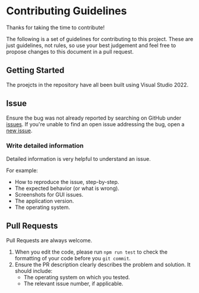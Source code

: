 # Contributing Guidelines

Thanks for taking the time to contribute!

The following is a set of guidelines for contributing to this project. 
These are just guidelines, not rules, so use your best judgement and feel free to 
propose changes to this document in a pull request.

## Getting Started
The proejcts in the repository have all been built using Visual Studio 2022.


## Issue
Ensure the bug was not already reported by searching on 
GitHub under [issues](https://github.com/markhazleton/HttpClientDecoratorPattern/issues). 
If you're unable to find an open issue addressing the bug, open a [new issue](https://github.com/zulip/zulip-electron/issues/new).

### Write detailed information
Detailed information is very helpful to understand an issue.

For example:
* How to reproduce the issue, step-by-step.
* The expected behavior (or what is wrong).
* Screenshots for GUI issues.
* The application version.
* The operating system.

## Pull Requests
Pull Requests are always welcome. 

1. When you edit the code, please run `npm run test` to check the formatting of your code before you `git commit`.
2. Ensure the PR description clearly describes the problem and solution. It should include:
   * The operating system on which you tested.
   * The relevant issue number, if applicable.